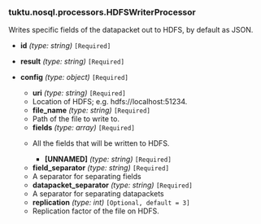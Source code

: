 ### tuktu.nosql.processors.HDFSWriterProcessor
Writes specific fields of the datapacket out to HDFS, by default as JSON.

  * **id** *(type: string)* `[Required]`

  * **result** *(type: string)* `[Required]`

  * **config** *(type: object)* `[Required]`

    * **uri** *(type: string)* `[Required]`
    - Location of HDFS; e.g. hdfs://localhost:51234.

    * **file_name** *(type: string)* `[Required]`
    - Path of the file to write to.

    * **fields** *(type: array)* `[Required]`
    - All the fields that will be written to HDFS.

      * **[UNNAMED]** *(type: string)* `[Required]`

    * **field_separator** *(type: string)* `[Required]`
    - A separator for separating fields

    * **datapacket_separator** *(type: string)* `[Required]`
    - A separator for separating datapackets

    * **replication** *(type: int)* `[Optional, default = 3]`
    - Replication factor of the file on HDFS.

